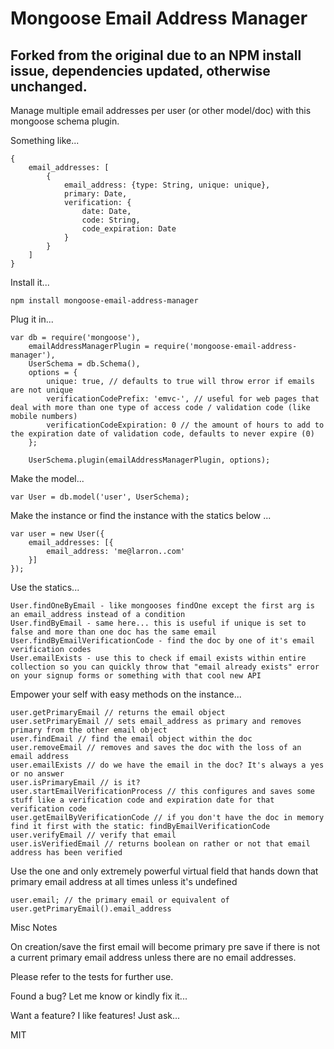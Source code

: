 # Mongoose Email Address Manager #

## Forked from the original due to an NPM install issue, dependencies updated, otherwise unchanged. ##

Manage multiple email addresses per user (or other model/doc) with this mongoose schema plugin.

Something like...

    {
        email_addresses: [
            {
                email_address: {type: String, unique: unique},
                primary: Date,
                verification: {
                    date: Date,
                    code: String,
                    code_expiration: Date
                }
            }
        ]
    }

Install it...

    npm install mongoose-email-address-manager

Plug it in...

    var db = require('mongoose'),
        emailAddressManagerPlugin = require('mongoose-email-address-manager'),
        UserSchema = db.Schema(),
        options = {
            unique: true, // defaults to true will throw error if emails are not unique
            verificationCodePrefix: 'emvc-', // useful for web pages that deal with more than one type of access code / validation code (like mobile numbers)
            verificationCodeExpiration: 0 // the amount of hours to add to the expiration date of validation code, defaults to never expire (0)
        };

        UserSchema.plugin(emailAddressManagerPlugin, options);

Make the model...

    var User = db.model('user', UserSchema);

Make the instance or find the instance with the statics below ...

    var user = new User({
        email_addresses: [{
            email_address: 'me@larron..com'
        }]
    });

Use the statics...

    User.findOneByEmail - like mongooses findOne except the first arg is an email_address instead of a condition
    User.findByEmail - same here... this is useful if unique is set to false and more than one doc has the same email
    User.findByEmailVerificationCode - find the doc by one of it's email verification codes
    User.emailExists - use this to check if email exists within entire collection so you can quickly throw that "email already exists" error on your signup forms or something with that cool new API

Empower your self with easy methods on the instance...

    user.getPrimaryEmail // returns the email object
    user.setPrimaryEmail // sets email_address as primary and removes primary from the other email object
    user.findEmail // find the email object within the doc
    user.removeEmail // removes and saves the doc with the loss of an email address
    user.emailExists // do we have the email in the doc? It's always a yes or no answer
    user.isPrimaryEmail // is it?
    user.startEmailVerificationProcess // this configures and saves some stuff like a verification code and expiration date for that verification code
    user.getEmailByVerificationCode // if you don't have the doc in memory find it first with the static: findByEmailVerificationCode
    user.verifyEmail // verify that email
    user.isVerifiedEmail // returns boolean on rather or not that email address has been verified

Use the one and only extremely powerful virtual field that hands down that primary email address at all times unless it's undefined

    user.email; // the primary email or equivalent of user.getPrimaryEmail().email_address

Misc Notes

On creation/save the first email will become primary pre save if there is not a current primary email address unless there are no email addresses.

Please refer to the tests for further use.

Found a bug? Let me know or kindly fix it...

Want a feature? I like features! Just ask...

MIT
